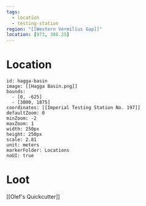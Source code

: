 ```yaml
---
tags:
  - location
  - testing-station
region: "[[Western Vermilius Gap]]"
location: [973, 386.25]
---
```

# Location
```leaflet
id: hagga-basin
image: [[Hagga Basin.png]]
bounds:
  - [0, -625]
  - [3000, 1875]
coordinates: [[Imperial Testing Station No. 197]]
defaultZoom: 0
minZoom: -2
maxZoom: 1
width: 250px
height: 250px
scale: 2.81
unit: meters
markerFolder: Locations
noUI: true
```
# Loot
[[Olef's Quickcutter]]
